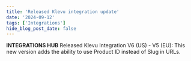 ```yaml
---
title: 'Released Klevu integration update'
date: '2024-09-12'
tags: ['Integrations']
hide_blog_post_date: false
---
```


**INTEGRATIONS HUB** Released Klevu Integration V6 (US) - V5 (EU): This new version adds the ability to use Product ID instead of Slug in URLs.